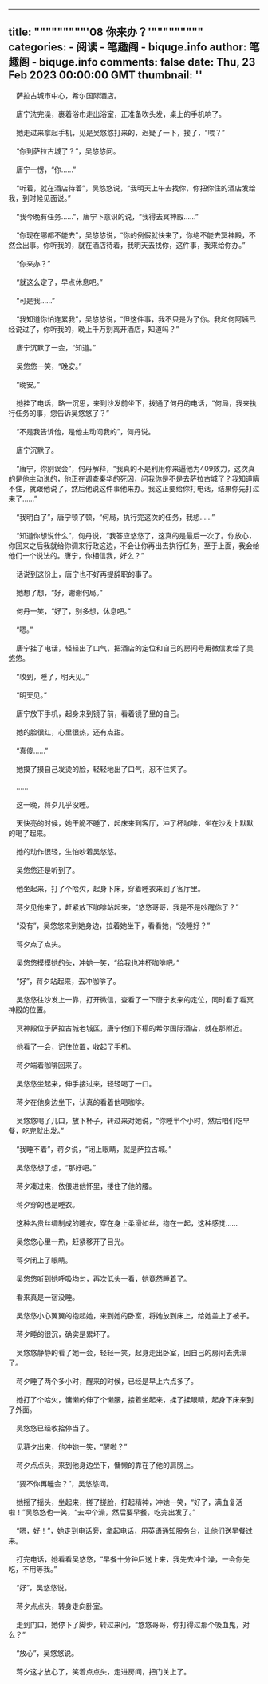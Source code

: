 
---
title: """""""""'08 你来办？'"""""""""
categories: 
    - 阅读
    - 笔趣阁 - biquge.info
author: 笔趣阁 - biquge.info
comments: false
date: Thu, 23 Feb 2023 00:00:00 GMT
thumbnail: ''
---

<div>   
    萨拉古城市中心，希尔国际酒店。<br><br>    唐宁洗完澡，裹着浴巾走出浴室，正准备吹头发，桌上的手机响了。<br><br>    她走过来拿起手机，见是吴悠悠打来的，迟疑了一下，接了，“喂？”<br><br>    “你到萨拉古城了？”，吴悠悠问。<br><br>    唐宁一愣，“你……”<br><br>    “听着，就在酒店待着”，吴悠悠说，“我明天上午去找你，你把你住的酒店发给我，到时候见面说。”<br><br>    “我今晚有任务……”，唐宁下意识的说，“我得去冥神殿……”<br><br>    “你现在哪都不能去”，吴悠悠说，“你的例假就快来了，你绝不能去冥神殿，不然会出事。你听我的，就在酒店待着，我明天去找你，这件事，我来给你办。”<br><br>    “你来办？”<br><br>    “就这么定了，早点休息吧。”<br><br>    “可是我……”<br><br>    “我知道你怕连累我”，吴悠悠说，“但这件事，我不只是为了你。我和何阿姨已经说过了，你听我的，晚上千万别离开酒店，知道吗？”<br><br>    唐宁沉默了一会，“知道。”<br><br>    吴悠悠一笑，“晚安。”<br><br>    “晚安。”<br><br>    她挂了电话，略一沉思，来到沙发前坐下，拨通了何丹的电话，“何局，我来执行任务的事，您告诉吴悠悠了？”<br><br>    “不是我告诉他，是他主动问我的”，何丹说。<br><br>    唐宁沉默了。<br><br>    “唐宁，你别误会”，何丹解释，“我真的不是利用你来逼他为409效力，这次真的是他主动说的，他正在调查秦华的死因，问我你是不是去萨拉古城了？我知道瞒不住，就跟他说了，然后他说这件事他来办。我这正要给你打电话，结果你先打过来了……”<br><br>    “我明白了”，唐宁顿了顿，“何局，执行完这次的任务，我想……”<br><br>    “知道你想说什么”，何丹说，“我答应悠悠了，这真的是最后一次了。你放心，你回来之后我就给你调来行政这边，不会让你再出去执行任务，至于上面，我会给他们一个说法的。唐宁，你相信我，好么？”<br><br>    话说到这份上，唐宁也不好再提辞职的事了。<br><br>    她想了想，“好，谢谢何局。”<br><br>    何丹一笑，“好了，别多想，休息吧。”<br><br>    “嗯。”<br><br>    唐宁挂了电话，轻轻出了口气，把酒店的定位和自己的房间号用微信发给了吴悠悠。<br><br>    “收到，睡了，明天见。”<br><br>    “明天见。”<br><br>    唐宁放下手机，起身来到镜子前，看着镜子里的自己。<br><br>    她的脸很红，心里很热，还有点甜。<br><br>    “真傻……”<br><br>    她摸了摸自己发烫的脸，轻轻地出了口气，忍不住笑了。<br><br>    ……<br><br>    这一晚，蒋夕几乎没睡。<br><br>    天快亮的时候，她干脆不睡了，起床来到客厅，冲了杯咖啡，坐在沙发上默默的喝了起来。<br><br>    她的动作很轻，生怕吵着吴悠悠。<br><br>    吴悠悠还是听到了。<br><br>    他坐起来，打了个哈欠，起身下床，穿着睡衣来到了客厅里。<br><br>    蒋夕见他来了，赶紧放下咖啡站起来，“悠悠哥哥，我是不是吵醒你了？”<br><br>    “没有”，吴悠悠来到她身边，拉着她坐下，看看她，“没睡好？”<br><br>    蒋夕点了点头。<br><br>    吴悠悠摸摸她的头，冲她一笑，“给我也冲杯咖啡吧。”<br><br>    “好”，蒋夕站起来，去冲咖啡了。<br><br>    吴悠悠往沙发上一靠，打开微信，查看了一下唐宁发来的定位，同时看了看冥神殿的位置。<br><br>    冥神殿位于萨拉古城老城区，唐宁他们下榻的希尔国际酒店，就在那附近。<br><br>    他看了一会，记住位置，收起了手机。<br><br>    蒋夕端着咖啡回来了。<br><br>    吴悠悠坐起来，伸手接过来，轻轻喝了一口。<br><br>    蒋夕在他身边坐下，认真的看着他喝咖啡。<br><br>    吴悠悠喝了几口，放下杯子，转过来对她说，“你睡半个小时，然后咱们吃早餐，吃完就出发。”<br><br>    “我睡不着”，蒋夕说，“闭上眼睛，就是萨拉古城。”<br><br>    吴悠悠想了想，“那好吧。”<br><br>    蒋夕凑过来，依偎进他怀里，搂住了他的腰。<br><br>    蒋夕穿的也是睡衣。<br><br>    这种名贵丝绸制成的睡衣，穿在身上柔滑如丝，抱在一起，这种感觉……<br><br>    吴悠悠心里一热，赶紧移开了目光。<br><br>    蒋夕闭上了眼睛。<br><br>    吴悠悠听到她呼吸均匀，再次低头一看，她竟然睡着了。<br><br>    看来真是一宿没睡。<br><br>    吴悠悠小心翼翼的抱起她，来到她的卧室，将她放到床上，给她盖上了被子。<br><br>    蒋夕睡的很沉，确实是累坏了。<br><br>    吴悠悠静静的看了她一会，轻轻一笑，起身走出卧室，回自己的房间去洗澡了。<br><br>    蒋夕睡了两个多小时，醒来的时候，已经是早上六点多了。<br><br>    她打了个哈欠，慵懒的伸了个懒腰，接着坐起来，揉了揉眼睛，起身下床来到了外面。<br><br>    吴悠悠已经收拾停当了。<br><br>    见蒋夕出来，他冲她一笑，“醒啦？”<br><br>    蒋夕点点头，来到他身边坐下，慵懒的靠在了他的肩膀上。<br><br>    “要不你再睡会？”，吴悠悠问。<br><br>    她摇了摇头，坐起来，搓了搓脸，打起精神，冲她一笑，“好了，满血复活啦！”吴悠悠也一笑，“去冲个澡，然后要早餐，吃完出发了。”<br><br>    “嗯，好！”，她走到电话旁，拿起电话，用英语通知服务台，让他们送早餐过来。<br><br>    打完电话，她看看吴悠悠，“早餐十分钟后送上来，我先去冲个澡，一会你先吃，不用等我。”<br><br>    “好”，吴悠悠说。<br><br>    蒋夕点点头，转身走向卧室。<br><br>    走到门口，她停下了脚步，转过来问，“悠悠哥哥，你打得过那个吸血鬼，对么？”<br><br>    “放心”，吴悠悠说。<br><br>    蒋夕这才放心了，笑着点点头，走进房间，把门关上了。<br><br>    <!--over-->
  
</div>
            